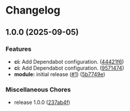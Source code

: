 # Changelog

## 1.0.0 (2025-09-05)


### Features

* **ci:** Add Dependabot configuration. ([44421f6](https://github.com/gocloudLa/terraform-aws-wrapper-vpc/commit/44421f6461679902f46b8c36f85b8cce94c43f86))
* **ci:** Add Dependabot configuration. ([9571474](https://github.com/gocloudLa/terraform-aws-wrapper-vpc/commit/9571474e67af3c40d17a39f5604f7514d2ae5dcf))
* **module:** initial release ([#1](https://github.com/gocloudLa/terraform-aws-wrapper-vpc/issues/1)) ([5b7749e](https://github.com/gocloudLa/terraform-aws-wrapper-vpc/commit/5b7749e7392e7b22f8414320912bbd18ffee1d00))


### Miscellaneous Chores

* release 1.0.0 ([237ab4f](https://github.com/gocloudLa/terraform-aws-wrapper-vpc/commit/237ab4f434e98100fb13092c7355021dcc23a6f4))
